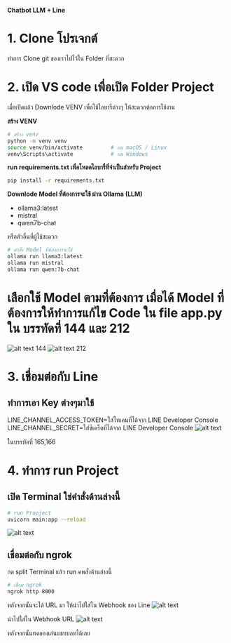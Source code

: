 **Chatbot LLM + Line**

# 1. Clone โปรเจกต์
ทำการ Clone git ของเราไปไว้ใน Folder ที่สะดวก

# 2. เปิด VS code เพื่อเปิด Folder Project

เมื่อเปิดแล้ว Downlode VENV เพื่อใช้ไลบารี่ต่างๆ ให้สะดวกต่อการใช้งาน

**สร้าง VENV**

```bash
# สร้าง venv
python -m venv venv
source venv/bin/activate         # บน macOS / Linux
venv\Scripts\activate            # บน Windows
```
**run requirements.txt เพื่อโหลดไลบารี่ที่จำเป็นสำหรับ Project**
```bash
pip install -r requirements.txt
```
**Downlode Model ที่ต้องการจะใช้ ผ่าน Ollama (LLM)**
- ollama3:latest
- mistral
- qwen7b-chat

หรือตัวอื่นที่ผู้ใช้สะดวก

```bash
# คำสั่ง Model ที่ต้องการจะใช้
ollama run llama3:latest
ollama run mistral
ollama run qwen:7b-chat

```
# เลือกใช้ Model ตามที่ต้องการ เมื่อได้ Model ที่ต้องการให้ทำการแก้ไข Code ใน file **app.py** ใน บรรทัดที่ 144 และ 212
 ![alt text](<Screenshot 2025-06-10 231533.png>)
 144
 ![alt text](<Screenshot 2025-06-10 231205.png>)
 212

# 3. เชื่อมต่อกับ Line 
  ## ทำการเอา Key ต่างๆมาใช้
  LINE_CHANNEL_ACCESS_TOKEN=ใส่โทเคนที่ได้จาก LINE Developer Console
  LINE_CHANNEL_SECRET=ใส่ซีเคร็ตที่ได้จาก LINE Developer Console
 ![alt text](<Screenshot 2025-06-10 232144.png>)

ในบรรทัดที่ 165,166

# 4. ทำการ run Project
 ## เปิด Terminal ใช่คำสั่งด้านล่างนี้
 
```bash
# run Prooject
uvicorn main:app --reload
```
![alt text](<Screenshot 2025-06-10 233029.png>)


 ## เชื่อมต่อกับ ngrok
 กด split Terminal แล้ว run คพสั่งด้านล่างนี้
 ```bash
# เชื่อม ngrok
ngrok http 8000

```
 หลังจากนั้นจะได้ URL มา ให้นำไปใส่ใน Webhook ของ Line
 ![alt text](<Screenshot 2025-06-10 233255.png>)

 นำไปใส่ใน Webhook URL
 ![alt text](<Screenshot 2025-06-10 233212.png>)
 
 หลังจากนั้นทดลองเล่นแชทบอทได้เลย 

